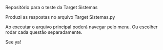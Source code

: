 Repositório para o teste da Target Sistemas

Produzi as respostas no arquivo Target Sistemas.py

Ao executar o arquivo principal poderá navegar pelo menu. Ou escolher rodar cada questão separadamente.

See ya!
